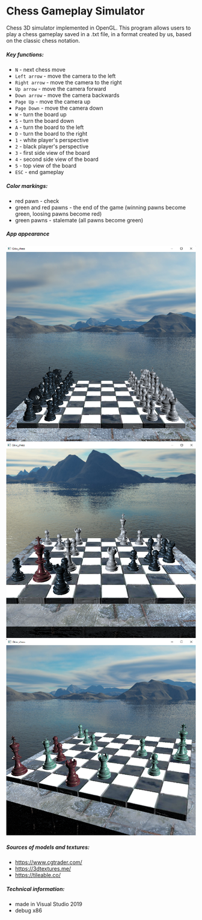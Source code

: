 # Chess Gameplay Simulator

Chess 3D simulator implemented in OpenGL. This program allows users to play a chess gameplay saved in a .txt file, in a format created by us, based on the classic chess notation.

##### Key functions:
- `N` - next chess move
- `Left arrow` - move the camera to the left
- `Right arrow` - move the camera to the right
- `Up arrow` - move the camera forward
- `Down arrow` - move the camera backwards
- `Page Up` - move the camera up
- `Page Down` - move the camera down
- `W` - turn the board up
- `S` - turn the board down
- `A` - turn the board to the left
- `D` - turn the board to the right
- `1` - white player's perspective
- `2` - black player's perspective
- `3` - first side view of the board
- `4` - second side view of the board
- `5` - top view of the board
- `ESC` - end gameplay

##### Color markings:
- red pawn - check
- green and red pawns - the end of the game (winning pawns become green, loosing pawns become red)
- green pawns - stalemate (all pawns become green)

##### App appearance
![Picture](screenshot/start.png)
![Picture](screenshot/check.png)
![Picture](screenshot/mate.png)

##### Sources of models and textures:
- https://www.cgtrader.com/
- https://3dtextures.me/
- https://tileable.co/

##### Technical information:
- made in Visual Studio 2019
- debug x86